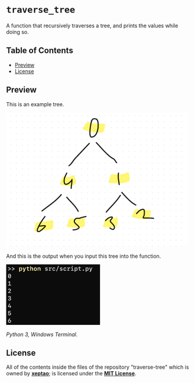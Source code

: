 # `traverse_tree`

A function that recursively traverses a tree, and prints the values while doing so.

## Table of Contents

- [Preview](https://github.com/xeptao/traverse-tree#preview)
- [License](https://github.com/xeptao/traverse-tree#license)

## Preview

This is an example tree.

![example tree](/example-tree.png)

And this is the output when you input this tree into the function.

![output](/output.png)

_Python 3, Windows Terminal._

## License

All of the contents inside the files of the repository "traverse-tree" which is owned by **[xeptao](https://github.com/xeptao)**; is licensed under the [**MIT License**](https://github.com/xeptao/).
